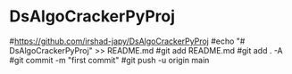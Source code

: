 # DsAlgoCrackerPyProj
#https://github.com/irshad-japy/DsAlgoCrackerPyProj
#echo "# DsAlgoCrackerPyProj" >> README.md
#git add README.md
#git add . -A
#git commit -m "first commit"
#git push -u origin main
